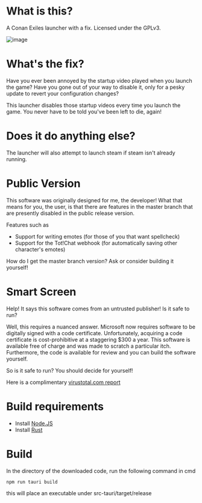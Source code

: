 
# What is this?

A Conan Exiles launcher with a fix. Licensed under the GPLv3.

![image](https://github.com/Davenport-Physics/ConanLauncher/assets/1410579/e0167d91-811e-43d9-9bf0-db5c252eaf19)


# What's the fix?

Have you ever been annoyed by the startup video played when you launch the game? Have you gone out of your way to disable it, only for a pesky update to revert your configuration changes? 

This launcher disables those startup videos every time you launch the game. You never have to be told you've been left to die, again!

# Does it do anything else?

The launcher will also attempt to launch steam if steam isn't already running.

# Public Version

This software was originally designed for me, the developer! What that means for you, the user, is that there are features in the master branch that are presently disabled in the public release version.

Features such as

- Support for writing emotes (for those of you that want spellcheck)
- Support for the Tot!Chat webhook (for automatically saving other character's emotes)

How do I get the master branch version? Ask or consider building it yourself!

# Smart Screen

Help! It says this software comes from an untrusted publisher! Is it safe to run?

Well, this requires a nuanced answer. Microsoft now requires software to be digitally signed with a code certificate. Unfortunately, acquiring a code certificate is cost-prohibitive at a staggering $300 a year. This software is available free of charge and was made to scratch a particular itch. Furthermore, the code is available for review and you can build the software yourself.

So is it safe to run? You should decide for yourself!

Here is a complimentary [virustotal.com report](https://www.virustotal.com/gui/file/d1a7307bfd57ff4241c455fb18f5bbc9b99f459ef662c5031506513811067696/detection)

# Build requirements

- Install [Node.JS](https://nodejs.org/en/download/current)
- Install [Rust](https://www.rust-lang.org/learn/get-started)

# Build

In the directory of the downloaded code, run the following command in cmd

```
npm run tauri build
```

this will place an executable under src-tauri/target/release




